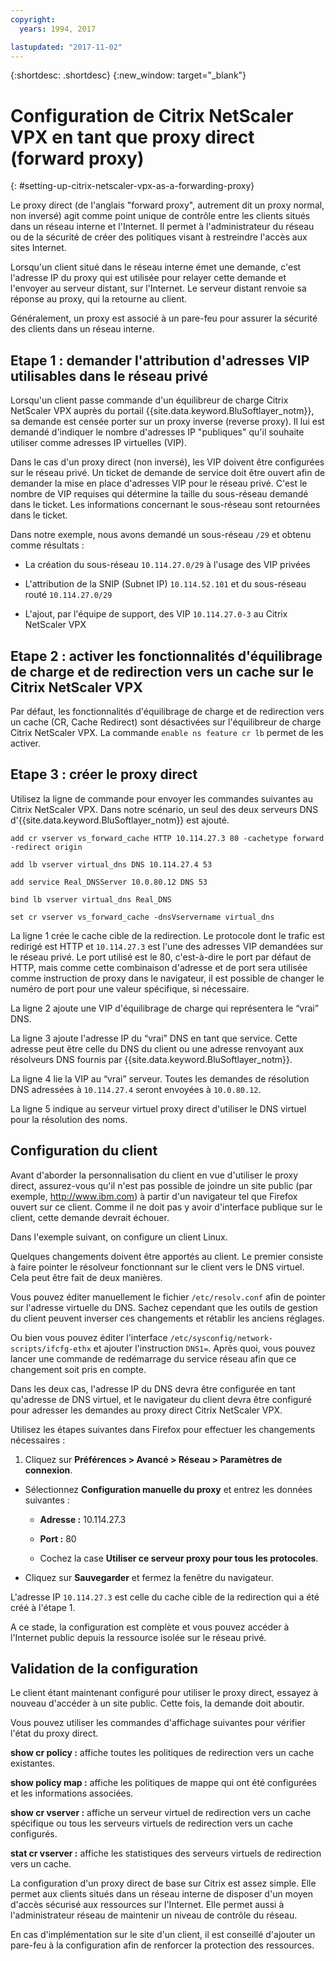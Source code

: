 ```yaml
---
copyright:
  years: 1994, 2017

lastupdated: "2017-11-02"
---
```


{:shortdesc: .shortdesc}
{:new_window: target="_blank"}

# Configuration de Citrix NetScaler VPX en tant que proxy direct (forward proxy)
{: #setting-up-citrix-netscaler-vpx-as-a-forwarding-proxy}

Le proxy direct (de l'anglais "forward proxy", autrement dit un proxy normal, non inversé) agit comme point unique de contrôle entre les clients situés dans un réseau interne et l'Internet. Il permet à l'administrateur du réseau ou de la sécurité de créer des politiques visant à restreindre l'accès aux sites Internet.

Lorsqu'un client situé dans le réseau interne émet une demande, c'est l'adresse IP du proxy qui est utilisée pour relayer cette demande et l'envoyer au serveur distant, sur l'Internet. Le serveur distant renvoie sa réponse au proxy, qui la retourne au client.

Généralement, un proxy est associé à un pare-feu pour assurer la sécurité des clients dans un réseau interne.

## Etape 1 : demander l'attribution d'adresses VIP utilisables dans le réseau privé 

Lorsqu'un client passe commande d'un équilibreur de charge Citrix NetScaler VPX auprès du portail {{site.data.keyword.BluSoftlayer_notm}}, sa demande est censée porter sur un proxy inverse (reverse proxy). Il lui est demandé d'indiquer le nombre d'adresses IP "publiques" qu'il souhaite utiliser comme adresses IP virtuelles (VIP).

Dans le cas d'un proxy direct (non inversé), les VIP doivent être configurées sur le réseau privé. Un ticket de demande de service doit être ouvert afin de demander la mise en place d'adresses VIP pour le réseau privé. C'est le nombre de VIP requises qui détermine la taille du sous-réseau demandé dans le ticket. Les informations concernant le sous-réseau sont retournées dans le ticket.

Dans notre exemple, nous avons demandé un sous-réseau `/29` et obtenu comme résultats :

* La création du sous-réseau `10.114.27.0/29` à l'usage des VIP privées

* L'attribution de la SNIP (Subnet IP) `10.114.52.101` et du sous-réseau routé `10.114.27.0/29`

* L'ajout, par l'équipe de support, des VIP `10.114.27.0-3` au Citrix NetScaler VPX

## Etape 2 : activer les fonctionnalités d'équilibrage de charge et de redirection vers un cache sur le Citrix NetScaler VPX

Par défaut, les fonctionnalités d'équilibrage de charge et de redirection vers un cache (CR, Cache Redirect) sont désactivées sur l'équilibreur de charge Citrix NetScaler VPX. La commande `enable ns feature cr lb` permet de les activer.


## Etape 3 : créer le proxy direct

Utilisez la ligne de commande pour envoyer les commandes suivantes au Citrix NetScaler VPX. Dans notre scénario, un seul des deux serveurs DNS d'{{site.data.keyword.BluSoftlayer_notm}} est ajouté.  

```
add cr vserver vs_forward_cache HTTP 10.114.27.3 80 -cachetype forward -redirect origin

add lb vserver virtual_dns DNS 10.114.27.4 53

add service Real_DNSServer 10.0.80.12 DNS 53

bind lb vserver virtual_dns Real_DNS

set cr vserver vs_forward_cache -dnsVservername virtual_dns
```

La ligne 1 crée le cache cible de la redirection. Le protocole dont le trafic est redirigé est HTTP et `10.114.27.3` est l'une des adresses VIP demandées sur le réseau privé. Le port utilisé est le 80, c'est-à-dire le port par défaut de HTTP, mais comme cette combinaison d'adresse et de port sera utilisée comme instruction de proxy dans le navigateur, il est possible de changer le numéro de port pour une valeur spécifique, si nécessaire.

La ligne 2 ajoute une VIP d'équilibrage de charge qui représentera le “vrai” DNS.

La ligne 3 ajoute l'adresse IP du “vrai” DNS en tant que service. Cette adresse peut être celle du DNS du client ou une adresse renvoyant aux résolveurs DNS fournis par {{site.data.keyword.BluSoftlayer_notm}}.

La ligne 4 lie la VIP au “vrai” serveur. Toutes les demandes de résolution DNS adressées à `10.114.27.4` seront envoyées à `10.0.80.12`.

La ligne 5 indique au serveur virtuel proxy direct d'utiliser le DNS virtuel pour la résolution des noms.

## Configuration du client

Avant d'aborder la personnalisation du client en vue d'utiliser le proxy direct, assurez-vous qu'il n'est pas possible de joindre un site public (par exemple, http://www.ibm.com) à partir d'un navigateur tel que Firefox ouvert sur ce client. Comme il ne doit pas y avoir d'interface publique sur le client, cette demande devrait échouer. 

Dans l'exemple suivant, on configure un client Linux.

Quelques changements doivent être apportés au client. Le premier consiste à faire pointer le résolveur fonctionnant sur le client vers le DNS virtuel. Cela peut être fait de deux manières.

Vous pouvez éditer manuellement le fichier `/etc/resolv.conf` afin de pointer sur l'adresse virtuelle du DNS. Sachez cependant que les outils de gestion du client peuvent inverser ces changements et rétablir les anciens réglages.  

Ou bien vous pouvez éditer l'interface `/etc/sysconfig/network-scripts/ifcfg-ethx` et ajouter l'instruction `DNS1=`. Après quoi, vous pouvez lancer une commande de redémarrage du service réseau afin que ce changement soit pris en compte.

Dans les deux cas, l'adresse IP du DNS devra être configurée en tant qu'adresse de DNS virtuel, et le navigateur du client devra être configuré pour adresser les demandes au proxy direct Citrix NetScaler VPX.

Utilisez les étapes suivantes dans Firefox pour effectuer les changements nécessaires :

1. Cliquez sur **Préférences > Avancé > Réseau > Paramètres de connexion**.

* Sélectionnez **Configuration manuelle du proxy** et entrez les données suivantes :

  * **Adresse :** 10.114.27.3

  * **Port :** 80

  * Cochez la case **Utiliser ce serveur proxy pour tous les protocoles**.

* Cliquez sur **Sauvegarder** et fermez la fenêtre du navigateur.

L'adresse IP `10.114.27.3` est celle du cache cible de la redirection qui a été créé à l'étape 1.

A ce stade, la configuration est complète et vous pouvez accéder à l'Internet public depuis la ressource isolée sur le réseau privé.

## Validation de la configuration

Le client étant maintenant configuré pour utiliser le proxy direct, essayez à nouveau d'accéder à un site public. Cette fois, la demande doit aboutir.

Vous pouvez utiliser les commandes d'affichage suivantes pour vérifier l'état du proxy direct.

**show cr policy :** affiche toutes les politiques de redirection vers un cache existantes.

**show policy map :** affiche les politiques de mappe qui ont été configurées et les informations associées.

**show cr vserver :** affiche un serveur virtuel de redirection vers un cache spécifique ou tous les serveurs virtuels de redirection vers un cache configurés.

**stat cr vserver :** affiche les statistiques des serveurs virtuels de redirection vers un cache.

La configuration d'un proxy direct de base sur Citrix est assez simple. Elle permet aux clients situés dans un réseau interne de disposer d'un moyen d'accès sécurisé aux ressources sur l'Internet. Elle permet aussi à l'administrateur réseau de maintenir un niveau de contrôle du réseau.

En cas d'implémentation sur le site d'un client, il est conseillé d'ajouter un pare-feu à la configuration afin de renforcer la protection des ressources.
